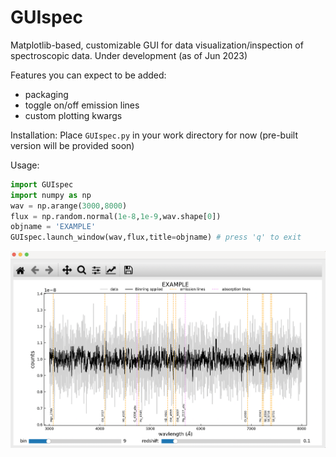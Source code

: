 # GUIspec
Matplotlib-based, customizable GUI for data visualization/inspection of spectroscopic data.
Under development (as of Jun 2023)

Features you can expect to be added:
- packaging
- toggle on/off emission lines
- custom plotting kwargs

Installation:
Place ```GUIspec.py``` in your work directory for now
(pre-built version will be provided soon)

Usage:
~~~python
import GUIspec
import numpy as np
wav = np.arange(3000,8000)
flux = np.random.normal(1e-8,1e-9,wav.shape[0])
objname = 'EXAMPLE'
GUIspec.launch_window(wav,flux,title=objname) # press 'q' to exit
~~~

![](screenshot.png)
